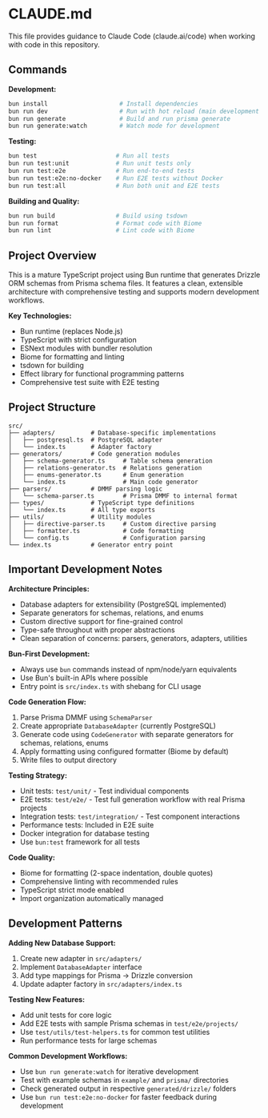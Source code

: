 # CLAUDE.md

This file provides guidance to Claude Code (claude.ai/code) when working with code in this repository.

## Commands

**Development:**
```bash
bun install                    # Install dependencies
bun run dev                    # Run with hot reload (main development command)
bun run generate               # Build and run prisma generate
bun run generate:watch         # Watch mode for development
```

**Testing:**
```bash
bun test                      # Run all tests
bun run test:unit             # Run unit tests only
bun run test:e2e              # Run end-to-end tests
bun run test:e2e:no-docker    # Run E2E tests without Docker
bun run test:all              # Run both unit and E2E tests
```

**Building and Quality:**
```bash
bun run build                 # Build using tsdown
bun run format                # Format code with Biome
bun run lint                  # Lint code with Biome
```

## Project Overview

This is a mature TypeScript project using Bun runtime that generates Drizzle ORM schemas from Prisma schema files. It features a clean, extensible architecture with comprehensive testing and supports modern development workflows.

**Key Technologies:**
- Bun runtime (replaces Node.js)
- TypeScript with strict configuration
- ESNext modules with bundler resolution
- Biome for formatting and linting
- tsdown for building
- Effect library for functional programming patterns
- Comprehensive test suite with E2E testing

## Project Structure

```
src/
├── adapters/          # Database-specific implementations
│   ├── postgresql.ts  # PostgreSQL adapter
│   └── index.ts       # Adapter factory
├── generators/        # Code generation modules
│   ├── schema-generator.ts     # Table schema generation
│   ├── relations-generator.ts  # Relations generation
│   ├── enums-generator.ts      # Enum generation
│   └── index.ts                # Main code generator
├── parsers/           # DMMF parsing logic
│   └── schema-parser.ts        # Prisma DMMF to internal format
├── types/             # TypeScript type definitions
│   └── index.ts       # All type exports
├── utils/             # Utility modules
│   ├── directive-parser.ts     # Custom directive parsing
│   ├── formatter.ts            # Code formatting
│   └── config.ts               # Configuration parsing
└── index.ts           # Generator entry point
```

## Important Development Notes

**Architecture Principles:**
- Database adapters for extensibility (PostgreSQL implemented)
- Separate generators for schemas, relations, and enums
- Custom directive support for fine-grained control
- Type-safe throughout with proper abstractions
- Clean separation of concerns: parsers, generators, adapters, utilities

**Bun-First Development:**
- Always use `bun` commands instead of npm/node/yarn equivalents
- Use Bun's built-in APIs where possible
- Entry point is `src/index.ts` with shebang for CLI usage

**Code Generation Flow:**
1. Parse Prisma DMMF using `SchemaParser`
2. Create appropriate `DatabaseAdapter` (currently PostgreSQL)
3. Generate code using `CodeGenerator` with separate generators for schemas, relations, enums
4. Apply formatting using configured formatter (Biome by default)
5. Write files to output directory

**Testing Strategy:**
- Unit tests: `test/unit/` - Test individual components
- E2E tests: `test/e2e/` - Test full generation workflow with real Prisma projects
- Integration tests: `test/integration/` - Test component interactions
- Performance tests: Included in E2E suite
- Docker integration for database testing
- Use `bun:test` framework for all tests

**Code Quality:**
- Biome for formatting (2-space indentation, double quotes)
- Comprehensive linting with recommended rules
- TypeScript strict mode enabled
- Import organization automatically managed

## Development Patterns

**Adding New Database Support:**
1. Create new adapter in `src/adapters/`
2. Implement `DatabaseAdapter` interface
3. Add type mappings for Prisma → Drizzle conversion
4. Update adapter factory in `src/adapters/index.ts`

**Testing New Features:**
- Add unit tests for core logic
- Add E2E tests with sample Prisma schemas in `test/e2e/projects/`
- Use `test/utils/test-helpers.ts` for common test utilities
- Run performance tests for large schemas

**Common Development Workflows:**
- Use `bun run generate:watch` for iterative development
- Test with example schemas in `example/` and `prisma/` directories
- Check generated output in respective `generated/drizzle/` folders
- Use `bun run test:e2e:no-docker` for faster feedback during development